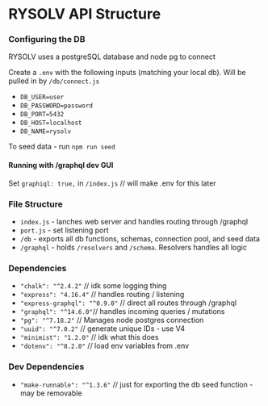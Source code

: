 # RYSOLV API Structure

### Configuring the DB
RYSOLV uses a postgreSQL database and node pg to connect

Create a `.env` with the following inputs (matching your local db). Will be pulled in by `/db/connect.js`
* `DB_USER=user`
* `DB_PASSWORD=password`
* `DB_PORT=5432`
* `DB_HOST=localhost`
* `DB_NAME=rysolv`

To seed data - run `npm run seed`

#### Running with /graphql dev GUI
Set `graphiql: true,` in `/index.js` // will make .env for this later


### File Structure
* `index.js` - lanches web server and handles routing through /graphql
* `port.js` - set listening port
* `/db` - exports all db functions, schemas, connection pool, and seed data
* `/graphql` - holds `/resolvers` and `/schema`. Resolvers handles all logic

### Dependencies
* `"chalk": "^2.4.2"` // idk some logging thing
* `"express": "4.16.4"` // handles routing / listening
* `"express-graphql": "^0.9.0"` // direct all routes through /graphql
* `"graphql": "^14.6.0"`// handles incoming queries / mutations
* `"pg": "^7.18.2"` // Manages node postgres connection
* `"uuid": "^7.0.2"` // generate unique IDs - use V4
* `"minimist": "1.2.0"` // idk what this does
* `"dotenv": "^8.2.0"` // load env variables from .env

### Dev Dependencies
* `"make-runnable": "^1.3.6"` // just for exporting the db seed function - may be removable
